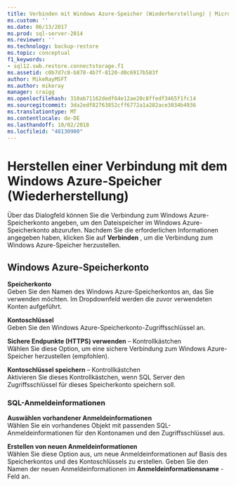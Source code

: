 ```yaml
---
title: Verbinden mit Windows Azure-Speicher (Wiederherstellung) | Microsoft-Dokumentation
ms.custom: ''
ms.date: 06/13/2017
ms.prod: sql-server-2014
ms.reviewer: ''
ms.technology: backup-restore
ms.topic: conceptual
f1_keywords:
- sql12.swb.restore.connectstorage.f1
ms.assetid: c0b7d7c8-b878-4b7f-8120-d0c6917b583f
author: MikeRayMSFT
ms.author: mikeray
manager: craigg
ms.openlocfilehash: 310ab71162dedf64e12ae28c8ffedf3465f1fc14
ms.sourcegitcommit: 3da2edf82763852cff6772a1a282ace3034b4936
ms.translationtype: MT
ms.contentlocale: de-DE
ms.lasthandoff: 10/02/2018
ms.locfileid: "48130900"
---
```

# <a name="connect-to-windows-azure-storage-restore"></a>Herstellen einer Verbindung mit dem Windows Azure-Speicher (Wiederherstellung)
  Über das Dialogfeld können Sie die Verbindung zum Windows Azure-Speicherkonto angeben, um den Dateispeicher im Windows Azure-Speicherkonto abzurufen. Nachdem Sie die erforderlichen Informationen angegeben haben, klicken Sie auf **Verbinden** , um die Verbindung zum Windows Azure-Speicher herzustellen.  
  
## <a name="windows-azure-storage-account"></a>Windows Azure-Speicherkonto  
 **Speicherkonto**  
 Geben Sie den Namen des Windows Azure-Speicherkontos an, das Sie verwenden möchten. Im Dropdownfeld werden die zuvor verwendeten Konten aufgeführt.  
  
 **Kontoschlüssel**  
 Geben Sie den Windows Azure-Speicherkonto-Zugriffsschlüssel an.  
  
 **Sichere Endpunkte (HTTPS) verwenden** – Kontrollkästchen  
 Wählen Sie diese Option, um eine sichere Verbindung zum Windows Azure-Speicher herzustellen (empfohlen).  
  
 **Kontoschlüssel speichern** – Kontrollkästchen  
 Aktivieren Sie dieses Kontrollkästchen, wenn SQL Server den Zugriffsschlüssel für dieses Speicherkonto speichern soll.  
  
### <a name="sql-credential"></a>SQL-Anmeldeinformationen  
 **Auswählen vorhandener Anmeldeinformationen**  
 Wählen Sie ein vorhandenes Objekt mit passenden SQL-Anmeldeinformationen für den Kontonamen und den Zugriffsschlüssel aus.  
  
 **Erstellen von neuen Anmeldeinformationen**  
 Wählen Sie diese Option aus, um neue Anmeldeinformationen auf Basis des Speicherkontos und des Kontoschlüssels zu erstellen. Geben Sie den Namen der neuen Anmeldeinformationen im **Anmeldeinformationsname** -Feld an.  
  
  
